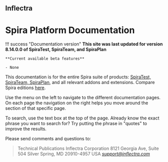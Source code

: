 ## Inflectra
# Spira Platform Documentation

!!! success "Documentation version"
    **This site was last updated for version 8.14.0.0 of SpiraTest, SpiraTeam, and SpiraPlan**

    **Current available beta features**

    - None


This documentation is for the entire Spira suite of products: [SpiraTest, SpiraTeam, SpiraPlan](./About/introduction-to-spira.md), and all relevant addons and extensions. Compare Spira editions [here](./About/edition-comparison.md).

Use the menu on the left to navigate to the different documentation pages. On each page the navigation on the right helps you move around the section of that specific page.

To search, use the text box at the top of the page. Already know the exact phrase you want to search for? Try putting the phrase in "quotes" to improve the results. 

Please send comments and questions to:

> Technical Publications
> Inflectra Corporation
> 8121 Georgia Ave, Suite 504
> Silver Spring, MD 20910-4957
> USA
> [*support@inflectra.com*](mailto:support@inflectra.com)
